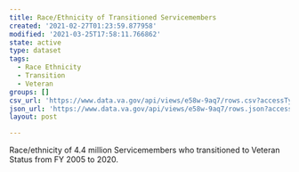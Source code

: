 ```yaml
---
title: Race/Ethnicity of Transitioned Servicemembers
created: '2021-02-27T01:23:59.877958'
modified: '2021-03-25T17:58:11.766862'
state: active
type: dataset
tags:
  - Race Ethnicity
  - Transition
  - Veteran
groups: []
csv_url: 'https://www.data.va.gov/api/views/e58w-9aq7/rows.csv?accessType=DOWNLOAD'
json_url: 'https://www.data.va.gov/api/views/e58w-9aq7/rows.json?accessType=DOWNLOAD'
layout: post

---
```

Race/ethnicity of 4.4 million Servicemembers who transitioned to Veteran Status from FY 2005 to 2020.
